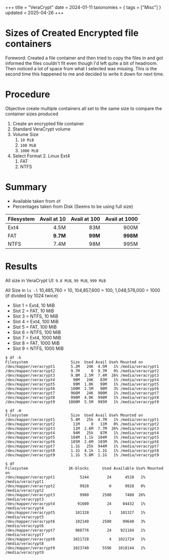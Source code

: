 +++
title = "VeraCrypt"
date = 2024-01-11
taxonomies = { tags = ["Misc"] }
updated = 2025-04-26
+++

# Sizes of Created Encrypted file containers

Foreword: Created a file container and then tried to copy the files in and got informed the files couldn't fit even though I'd left quite a bit of headroom.
Then noticed a lot of space from what I selected was missing.
This is the second time this happened to me and decided to write it down for next time.

# Procedure

Objective create multiple containers all set to the same size to compare the container sizes produced

1. Create an encrypted file container
2. Standard VeraCrypt volume
3. Volume Size
   1. `10 MiB`
   2. `100 MiB`
   3. `1000 MiB`
4. Select Format
   2. Linux Ext4
   1. FAT
   2. NTFS

# Summary

- Available taken from `df`
- Percentages taken from Disk (Seems to be using full size)

| Filesystem | Avail at 10 | Avail at 100 | Avail at 1000 |
| :--------- | ----------: | -----------: | ------------: |
| Ext4       |        4.5M |          83M |          900M |
| FAT        |    **9.7M** |      **99M** |      **998M** |
| NTFS       |        7.4M |          98M |          995M |

# Results

All size in VeraCrypt UI: `9.8 MiB`, `99 MiB`, `999 MiB`

All Size in `ls -l` 10,485,760 = 10, 104,857,600 = 100, 1,048,576,000 = 1000 (if divided by 1024 twice)

- Slot 1 = Ext4, 10 MiB
- Slot 2 = FAT, 10 MiB
- Slot 3 = NTFS, 10 MiB
- Slot 4 = Ext4, 100 MiB
- Slot 5 = FAT, 100 MiB
- Slot 6 = NTFS, 100 MiB
- Slot 7 = Ext4, 1000 MiB
- Slot 8 = FAT, 1000 MiB
- Slot 9 = NTFS, 1000 MiB

```
$ df -h
Filesystem                   Size  Used Avail Use% Mounted on
/dev/mapper/veracrypt1       5.2M   24K  4.5M   1% /media/veracrypt1
/dev/mapper/veracrypt2       9.7M     0  9.7M   0% /media/veracrypt2
/dev/mapper/veracrypt3       9.8M  2.5M  7.4M  26% /media/veracrypt3
/dev/mapper/veracrypt4        90M   24K   83M   1% /media/veracrypt4
/dev/mapper/veracrypt5        99M  1.0K   99M   1% /media/veracrypt5
/dev/mapper/veracrypt6       100M  2.5M   98M   3% /media/veracrypt6
/dev/mapper/veracrypt7       966M   24K  900M   1% /media/veracrypt7
/dev/mapper/veracrypt8       998M  4.0K  998M   1% /media/veracrypt8
/dev/mapper/veracrypt9      1000M  5.5M  995M   1% /media/veracrypt9
```

```
$ df -H
Filesystem                   Size  Used Avail Use% Mounted on
/dev/mapper/veracrypt1       5.4M   25k  4.7M   1% /media/veracrypt1
/dev/mapper/veracrypt2        11M     0   11M   0% /media/veracrypt2
/dev/mapper/veracrypt3        11M  2.6M  7.7M  26% /media/veracrypt3
/dev/mapper/veracrypt4        94M   25k   87M   1% /media/veracrypt4
/dev/mapper/veracrypt5       104M  1.1k  104M   1% /media/veracrypt5
/dev/mapper/veracrypt6       105M  2.6M  103M   3% /media/veracrypt6
/dev/mapper/veracrypt7       1.1G   25k  944M   1% /media/veracrypt7
/dev/mapper/veracrypt8       1.1G  4.1k  1.1G   1% /media/veracrypt8
/dev/mapper/veracrypt9       1.1G  5.8M  1.1G   1% /media/veracrypt9
```

```
$ df
Filesystem                  1K-blocks      Used Available Use% Mounted on
/dev/mapper/veracrypt1           5244        24      4528   1% /media/veracrypt1
/dev/mapper/veracrypt2           9928         0      9928   0% /media/veracrypt2
/dev/mapper/veracrypt3           9980      2500      7480  26% /media/veracrypt3
/dev/mapper/veracrypt4          91600        24     84432   1% /media/veracrypt4
/dev/mapper/veracrypt5         101328         1    101327   1% /media/veracrypt5
/dev/mapper/veracrypt6         102140      2500     99640   3% /media/veracrypt6
/dev/mapper/veracrypt7         988776        24    921184   1% /media/veracrypt7
/dev/mapper/veracrypt8        1021728         4   1021724   1% /media/veracrypt8
/dev/mapper/veracrypt9        1023740      5596   1018144   1% /media/veracrypt9
```

